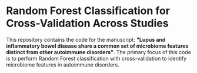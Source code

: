 # Random Forest Classification for Cross-Validation Across Studies

This repository contains the code for the manuscript: **"Lupus and inflammatory bowel disease share a common set of microbiome features distinct from other autoimmune disorders"**. The primary focus of this code is to perform Random Forest classification with cross-validation to identify microbiome features in autoimmune disorders.

